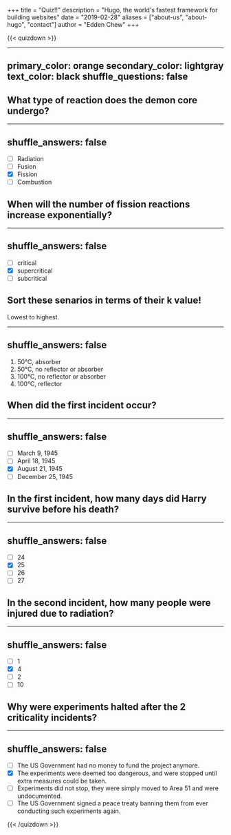 +++
title = "Quiz!!"
description = "Hugo, the world's fastest framework for building websites"
date = "2019-02-28"
aliases = ["about-us", "about-hugo", "contact"]
author = "Edden Chew"
+++

<script 
     src="https://cdn.jsdelivr.net/npm/quizdown@latest/public/build/quizdown.js">
  </script>
  <script 
      src="https://cdn.jsdelivr.net/npm/quizdown@latest/public/build/extensions/quizdownKatex.js">
  </script>
  <script 
      src="https://cdn.jsdelivr.net/npm/quizdown@latest/public/build/extensions/quizdownHighlight.js">
  </script>
  <script>quizdown.register(quizdownHighlight).register(quizdownKatex).init()</script> 


{{< quizdown >}}

---
primary_color: orange
secondary_color: lightgray
text_color: black
shuffle_questions: false
---

## What type of reaction does the demon core undergo?

---
shuffle_answers: false
---

- [ ] Radiation
- [ ] Fusion
- [x] Fission
- [ ] Combustion

## When will the number of fission reactions increase exponentially? 

---
shuffle_answers: false
---

- [ ] critical
- [x] supercritical
- [ ] subcritical

## Sort these senarios in terms of their k value!
Lowest to highest.

---
shuffle_answers: false
---

1. 50°C,  absorber
2. 50°C,  no reflector or absorber
3. 100°C, no reflector or absorber
4. 100°C, reflector

## When did the first incident occur?

---
shuffle_answers: false
---

- [ ] March 9, 1945
- [ ] April 18, 1945
- [x] August 21, 1945
- [ ] December 25, 1945

## In the first incident, how many days did Harry survive before his death?

---
shuffle_answers: false
---

- [ ] 24
- [x] 25
- [ ] 26
- [ ] 27

## In the second incident, how many people were injured due to radiation?

---
shuffle_answers: false
---

- [ ] 1
- [x] 4
- [ ] 2
- [ ] 10

## Why were experiments halted after the 2 criticality incidents?

---
shuffle_answers: false
---

- [ ] The US Government had no money to fund the project anymore. 
- [x] The experiments were deemed too dangerous, and were stopped until extra measures could be taken.
- [ ] Experiments did not stop, they were simply moved to Area 51 and were undocumented.
- [ ] The US Government signed a peace treaty banning them from ever conducting such experiments again.

{{< /quizdown >}}
